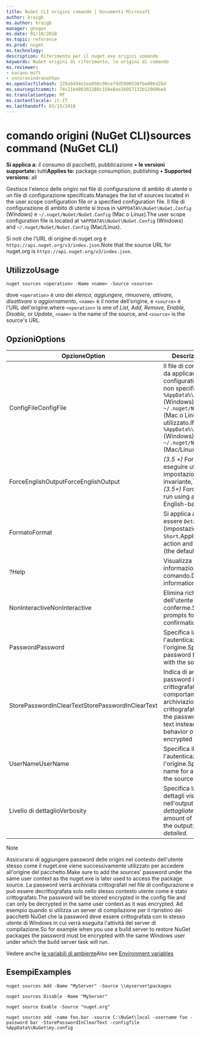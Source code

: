 ```yaml
---
title: NuGet CLI origini comando | Documenti Microsoft
author: kraigb
ms.author: kraigb
manager: ghogen
ms.date: 01/18/2018
ms.topic: reference
ms.prod: nuget
ms.technology: 
description: Riferimento per il nuget.exe origini comando
keywords: NuGet origini di riferimento, le origini di comando
ms.reviewer:
- karann-msft
- unniravindranathan
ms.openlocfilehash: 139a9494e1ea898c90ce79d5990530fbe08642bd
ms.sourcegitcommit: 74c21b406302288c158e8ae26057132b12960be8
ms.translationtype: MT
ms.contentlocale: it-IT
ms.lasthandoff: 03/15/2018
---
```

# <a name="sources-command-nuget-cli"></a><span data-ttu-id="da8f7-104">comando origini (NuGet CLI)</span><span class="sxs-lookup"><span data-stu-id="da8f7-104">sources command (NuGet CLI)</span></span>

<span data-ttu-id="da8f7-105">**Si applica a:** il consumo di pacchetti, pubblicazione &bullet; **le versioni supportate:** tutti</span><span class="sxs-lookup"><span data-stu-id="da8f7-105">**Applies to:** package consumption, publishing &bullet; **Supported versions:** all</span></span>

<span data-ttu-id="da8f7-106">Gestisce l'elenco delle origini nel file di configurazione di ambito di utente o un file di configurazione specificato.</span><span class="sxs-lookup"><span data-stu-id="da8f7-106">Manages the list of sources located in the user scope configuration file or a specified configuration file.</span></span> <span data-ttu-id="da8f7-107">Il file di configurazione di ambito di utente si trova in `%APPDATA%\NuGet\NuGet.Config` (Windows) e `~/.nuget/NuGet/NuGet.Config` (Mac o Linux).</span><span class="sxs-lookup"><span data-stu-id="da8f7-107">The user scope configuration file is located at `%APPDATA%\NuGet\NuGet.Config` (Windows) and `~/.nuget/NuGet/NuGet.Config` (Mac/Linux).</span></span>

<span data-ttu-id="da8f7-108">Si noti che l'URL di origine di nuget.org è `https://api.nuget.org/v3/index.json`.</span><span class="sxs-lookup"><span data-stu-id="da8f7-108">Note that the source URL for nuget.org is `https://api.nuget.org/v3/index.json`.</span></span>

## <a name="usage"></a><span data-ttu-id="da8f7-109">Utilizzo</span><span class="sxs-lookup"><span data-stu-id="da8f7-109">Usage</span></span>

```cli
nuget sources <operation> -Name <name> -Source <source>
```

<span data-ttu-id="da8f7-110">dove `<operation>` è uno dei *elenco, aggiungere, rimuovere, attivare, disattivare* o *aggiornamento*, `<name>` è il nome dell'origine, e `<source>` è l'URL dell'origine.</span><span class="sxs-lookup"><span data-stu-id="da8f7-110">where `<operation>` is one of *List, Add, Remove, Enable, Disable,* or *Update*, `<name>` is the name of the source, and `<source>` is the source's URL.</span></span>

## <a name="options"></a><span data-ttu-id="da8f7-111">Opzioni</span><span class="sxs-lookup"><span data-stu-id="da8f7-111">Options</span></span>

| <span data-ttu-id="da8f7-112">Opzione</span><span class="sxs-lookup"><span data-stu-id="da8f7-112">Option</span></span> | <span data-ttu-id="da8f7-113">Descrizione</span><span class="sxs-lookup"><span data-stu-id="da8f7-113">Description</span></span> |
| --- | --- |
| <span data-ttu-id="da8f7-114">ConfigFile</span><span class="sxs-lookup"><span data-stu-id="da8f7-114">ConfigFile</span></span> | <span data-ttu-id="da8f7-115">Il file di configurazione NuGet da applicare.</span><span class="sxs-lookup"><span data-stu-id="da8f7-115">The NuGet configuration file to apply.</span></span> <span data-ttu-id="da8f7-116">Se non specificato, `%AppData%\NuGet\NuGet.Config` (Windows) o `~/.nuget/NuGet/NuGet.Config` (Mac o Linux) viene utilizzato.</span><span class="sxs-lookup"><span data-stu-id="da8f7-116">If not specified, `%AppData%\NuGet\NuGet.Config` (Windows) or `~/.nuget/NuGet/NuGet.Config` (Mac/Linux) is used.</span></span>|
| <span data-ttu-id="da8f7-117">ForceEnglishOutput</span><span class="sxs-lookup"><span data-stu-id="da8f7-117">ForceEnglishOutput</span></span> | <span data-ttu-id="da8f7-118">*(3.5 +)*  Forza nuget.exe per eseguire utilizzando le impostazioni cultura invariante, in lingua inglese.</span><span class="sxs-lookup"><span data-stu-id="da8f7-118">*(3.5+)* Forces nuget.exe to run using an invariant, English-based culture.</span></span> |
| <span data-ttu-id="da8f7-119">Formato</span><span class="sxs-lookup"><span data-stu-id="da8f7-119">Format</span></span> | <span data-ttu-id="da8f7-120">Si applica al `list` azione e può essere `Detailed` (impostazione predefinita) o `Short`.</span><span class="sxs-lookup"><span data-stu-id="da8f7-120">Applies to the `list` action and can be `Detailed` (the default) or `Short`.</span></span> |
| <span data-ttu-id="da8f7-121">?</span><span class="sxs-lookup"><span data-stu-id="da8f7-121">Help</span></span> | <span data-ttu-id="da8f7-122">Visualizza la Guida informazioni per il comando.</span><span class="sxs-lookup"><span data-stu-id="da8f7-122">Displays help information for the command.</span></span> |
| <span data-ttu-id="da8f7-123">NonInteractive</span><span class="sxs-lookup"><span data-stu-id="da8f7-123">NonInteractive</span></span> | <span data-ttu-id="da8f7-124">Elimina richieste per l'input dell'utente o le conferme.</span><span class="sxs-lookup"><span data-stu-id="da8f7-124">Suppresses prompts for user input or confirmations.</span></span> |
| <span data-ttu-id="da8f7-125">Password</span><span class="sxs-lookup"><span data-stu-id="da8f7-125">Password</span></span> | <span data-ttu-id="da8f7-126">Specifica la password per l'autenticazione con l'origine.</span><span class="sxs-lookup"><span data-stu-id="da8f7-126">Specifies the password for authenticating with the source.</span></span> |
| <span data-ttu-id="da8f7-127">StorePasswordInClearText</span><span class="sxs-lookup"><span data-stu-id="da8f7-127">StorePasswordInClearText</span></span> | <span data-ttu-id="da8f7-128">Indica di archiviare la password in testo non crittografato anziché il comportamento predefinito di archiviazione di un formato crittografato.</span><span class="sxs-lookup"><span data-stu-id="da8f7-128">Indicates to store the password in unencrypted text instead of the default behavior of storing an encrypted form.</span></span> |
| <span data-ttu-id="da8f7-129">UserName</span><span class="sxs-lookup"><span data-stu-id="da8f7-129">UserName</span></span> | <span data-ttu-id="da8f7-130">Specifica il nome utente per l'autenticazione con l'origine.</span><span class="sxs-lookup"><span data-stu-id="da8f7-130">Specifies the user name for authenticating with the source.</span></span> |
| <span data-ttu-id="da8f7-131">Livello di dettaglio</span><span class="sxs-lookup"><span data-stu-id="da8f7-131">Verbosity</span></span> | <span data-ttu-id="da8f7-132">Specifica la quantità di dettagli visualizzati nell'output: *normale*, *quiet*, *dettagliate*.</span><span class="sxs-lookup"><span data-stu-id="da8f7-132">Specifies the amount of detail displayed in the output: *normal*, *quiet*, *detailed*.</span></span> |

> [!Note]
> <span data-ttu-id="da8f7-133">Assicurarsi di aggiungere password delle origini nel contesto dell'utente stesso come il nuget.exe viene successivamente utilizzato per accedere all'origine del pacchetto.</span><span class="sxs-lookup"><span data-stu-id="da8f7-133">Make sure to add the sources' password under the same user context as the nuget.exe is later used to access the package source.</span></span> <span data-ttu-id="da8f7-134">La password verrà archiviata crittografati nel file di configurazione e può essere decrittografata solo nello stesso contesto utente come è stato crittografato.</span><span class="sxs-lookup"><span data-stu-id="da8f7-134">The password will be stored encrypted in the config file and can only be decrypted in the same user context as it was encrypted.</span></span> <span data-ttu-id="da8f7-135">Ad esempio quando si utilizza un server di compilazione per il ripristino dei pacchetti NuGet che la password deve essere crittografata con lo stesso utente di Windows in cui verrà eseguita l'attività del server di compilazione.</span><span class="sxs-lookup"><span data-stu-id="da8f7-135">So for example when you use a build server to restore NuGet packages the password must be encrypted with the same Windows user under which  the build server task will run.</span></span>

<span data-ttu-id="da8f7-136">Vedere anche [le variabili di ambiente](cli-ref-environment-variables.md)</span><span class="sxs-lookup"><span data-stu-id="da8f7-136">Also see [Environment variables](cli-ref-environment-variables.md)</span></span>

## <a name="examples"></a><span data-ttu-id="da8f7-137">Esempi</span><span class="sxs-lookup"><span data-stu-id="da8f7-137">Examples</span></span>

```cli
nuget sources Add -Name "MyServer" -Source \\myserver\packages

nuget sources Disable -Name "MyServer"

nuget source Enable -Source "nuget.org"

nuget sources add -name foo.bar -source C:\NuGet\local -username foo -password bar -StorePasswordInClearText -configfile %AppData%\NuGet\my.config
```
